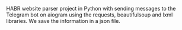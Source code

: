 HABR website parser project in Python with sending messages to the Telegram bot on aiogram using the requests, beautifulsoup and lxml libraries. We save the information in a json file.
